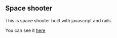 ## Space shooter

This is space shooter built with javascript and rails.

You can see it [here](spaceblaster.herokuapp.com)
